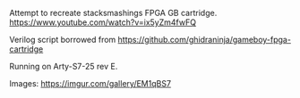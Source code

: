 Attempt to recreate stacksmashings FPGA GB cartridge. https://www.youtube.com/watch?v=ix5yZm4fwFQ

Verilog script borrowed from https://github.com/ghidraninja/gameboy-fpga-cartridge

Running on Arty-S7-25 rev E.

Images:
https://imgur.com/gallery/EM1qBS7